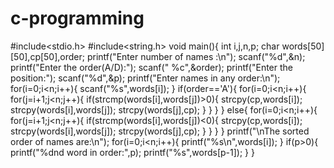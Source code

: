 # c-programming
#include<stdio.h>
#include<string.h>
void main(){
   int i,j,n,p;
   char words[50][50],cp[50],order;
   printf("Enter number of names :\n");
   scanf("%d",&n);
   printf("Enter the order(A/D):");
   scanf(" %c",&order);
   printf("Enter the position:");
   scanf("%d",&p);
   printf("Enter names in any order:\n");
   for(i=0;i<n;i++){
      scanf("%s",words[i]);
   }
   if(order=='A'){
   for(i=0;i<n;i++){
      for(j=i+1;j<n;j++){
         if(strcmp(words[i],words[j])>0){
            strcpy(cp,words[i]);
            strcpy(words[i],words[j]);
            strcpy(words[j],cp);
         }
      }
   }
   }
   else{
        for(i=0;i<n;i++){
      for(j=i+1;j<n;j++){
         if(strcmp(words[i],words[j])<0){
            strcpy(cp,words[i]);
            strcpy(words[i],words[j]);
            strcpy(words[j],cp);
         }
      }
   } 
   }
   printf("\nThe sorted order of names are:\n");
   for(i=0;i<n;i++){
      printf("%s\n",words[i]);
   }
   if(p>0){
   printf("%dnd word in order:",p);
   printf("%s",words[p-1]);
   }
}
